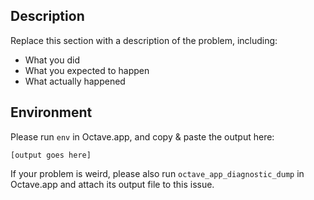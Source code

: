 ## Description

Replace this section with a description of the problem, including:
  * What you did
  * What you expected to happen
  * What actually happened

## Environment

Please run `env` in Octave.app, and copy & paste the output here:

```
[output goes here]
```

If your problem is weird, please also run `octave_app_diagnostic_dump` in Octave.app and attach its output file to this issue.
